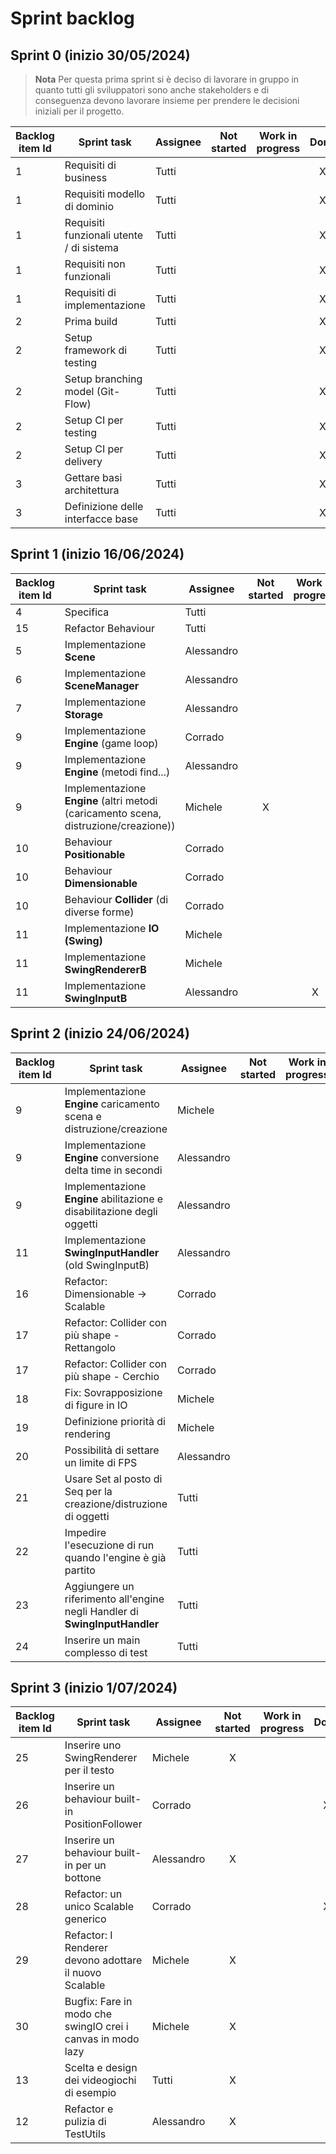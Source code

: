 # Sprint backlog

## Sprint 0 (inizio 30/05/2024)
> **Nota**
> Per questa prima sprint si è deciso di lavorare in gruppo in quanto tutti gli sviluppatori sono anche stakeholders e di conseguenza devono lavorare insieme per prendere le decisioni iniziali per il progetto.

|Backlog item Id|Sprint task|Assignee|Not started|Work in progress|Done|
|------------|-----------|------------|:-:|:-:|:-:|
|1|Requisiti di business|Tutti|||X|
|1|Requisiti modello di dominio|Tutti|||X|
|1|Requisiti funzionali utente / di sistema|Tutti|||X|
|1|Requisiti non funzionali|Tutti|||X|
|1|Requisiti di implementazione|Tutti|||X|
|2|Prima build|Tutti|||X|
|2|Setup framework di testing|Tutti|||X|
|2|Setup branching model (Git-Flow)|Tutti|||X|
|2|Setup CI per testing|Tutti|||X|
|2|Setup CI per delivery|Tutti|||X|
|3|Gettare basi architettura|Tutti|||X|
|3|Definizione delle interfacce base|Tutti|||X|

## Sprint 1 (inizio 16/06/2024)
|Backlog item Id|Sprint task|Assignee|Not started|Work in progress|Done|
|------------|-----------|------------|:-:|:-:|:-:|
|4|Specifica|Tutti|||X|
|15|Refactor Behaviour|Tutti|||X|
|5|Implementazione **Scene**|Alessandro|||X|
|6|Implementazione **SceneManager**|Alessandro|||X|
|7|Implementazione **Storage**|Alessandro|||X|
|9|Implementazione **Engine** (game loop)|Corrado|||X|
|9|Implementazione **Engine** (metodi find...)|Alessandro|||X|
|9|Implementazione **Engine** (altri metodi (caricamento scena, distruzione/creazione))|Michele|X|||
|10|Behaviour **Positionable**|Corrado|||X|
|10|Behaviour **Dimensionable**|Corrado|||X|
|10|Behaviour **Collider** (di diverse forme)|Corrado|||X|
|11|Implementazione **IO (Swing)**|Michele|||X|
|11|Implementazione **SwingRendererB**|Michele|||X|
|11|Implementazione **SwingInputB**|Alessandro||X||

## Sprint 2 (inizio 24/06/2024)
|Backlog item Id|Sprint task|Assignee|Not started|Work in progress|Done|
|------------|-----------|------------|:-:|:-:|:-:|
|9|Implementazione **Engine** caricamento scena e distruzione/creazione|Michele|||X|
|9|Implementazione **Engine** conversione delta time in secondi|Alessandro|||X|
|9|Implementazione **Engine** abilitazione e disabilitazione degli oggetti|Alessandro|||X|
|11|Implementazione **SwingInputHandler** (old SwingInputB)|Alessandro|||X|
|16|Refactor: Dimensionable -> Scalable|Corrado|||X|
|17|Refactor: Collider con più shape - Rettangolo|Corrado|||X|
|17|Refactor: Collider con più shape - Cerchio|Corrado|||X|
|18|Fix: Sovrapposizione di figure in IO|Michele|||X|
|19|Definizione priorità di rendering|Michele|||X|
|20|Possibilità di settare un limite di FPS|Alessandro|||X|
|21|Usare Set al posto di Seq per la creazione/distruzione di oggetti|Tutti|||X|
|22|Impedire l'esecuzione di run quando l'engine è già partito|Tutti|||X|
|23|Aggiungere un riferimento all'engine negli Handler di **SwingInputHandler**|Tutti|||X|
|24|Inserire un main complesso di test|Tutti|||X|

## Sprint 3 (inizio 1/07/2024)
|Backlog item Id|Sprint task|Assignee|Not started|Work in progress|Done|
|------------|-----------|------------|:-:|:-:|:-:|
|25|Inserire uno SwingRenderer per il testo|Michele|X|||
|26|Inserire un behaviour built-in PositionFollower|Corrado|||X|
|27|Inserire un behaviour built-in per un bottone|Alessandro|X|||
|28|Refactor: un unico Scalable generico|Corrado|||X|
|29|Refactor: I Renderer devono adottare il nuovo Scalable|Michele|X|||
|30|Bugfix: Fare in modo che swingIO crei i canvas in modo lazy|Michele|X|||
|13|Scelta e design dei videogiochi di esempio|Tutti|X|||
|12|Refactor e pulizia di TestUtils|Alessandro|X|||
